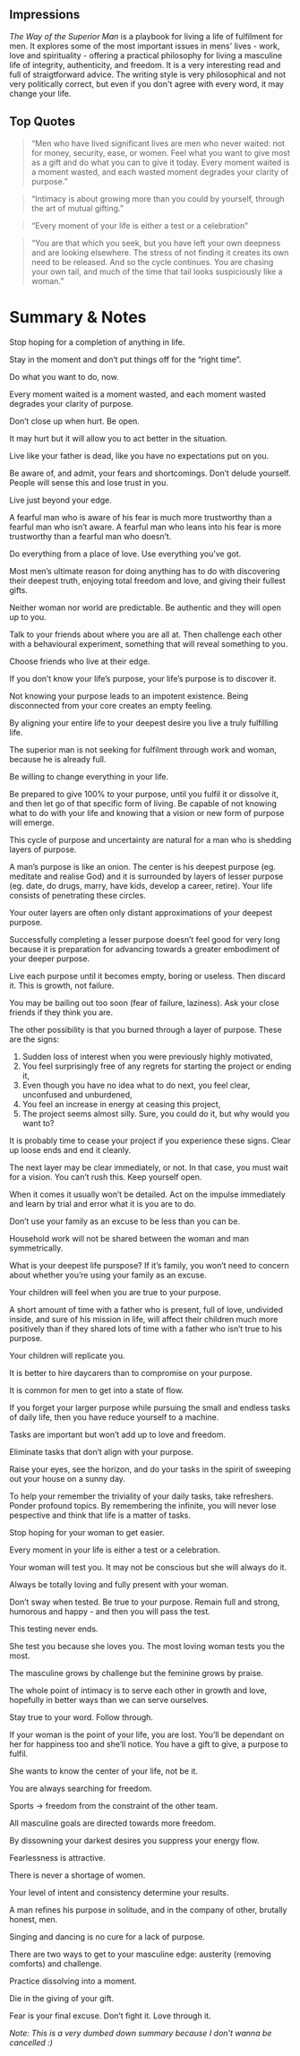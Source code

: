 ## Impressions

*The Way of the Superior Man* is a playbook for living a life of fulfilment for men. It explores some of the most important issues in mens' lives - work, love and spirituality - offering a practical philosophy for living a masculine life of integrity, authenticity, and freedom. It is a very interesting read and full of straigtforward advice. The writing style is very philosophical and not very politically correct, but even if you don't agree with every word, it may change your life.

## Top Quotes
> “Men who have lived significant lives are men who never waited: not for money, security, ease, or women. Feel what you want to give most as a gift and do what you can to give it today. Every moment waited is a moment wasted, and each wasted moment degrades your clarity of purpose.”

> “Intimacy is about growing more than you could by yourself, through the art of mutual gifting.”

> “Every moment of your life is either a test or a celebration”

> “You are that which you seek, but you have left your own deepness and are looking elsewhere. The stress of not finding it creates its own need to be released. And so the cycle continues. You are chasing your own tail, and much of the time that tail looks suspiciously like a woman.”

# Summary & Notes
Stop hoping for a completion of anything in life.

Stay in the moment and don’t put things off for the “right time”.

Do what you want to do, now.

Every moment waited is a moment wasted, and each moment wasted degrades your clarity of purpose.

Don’t close up when hurt. Be open.

It may hurt but it will allow you to act better in the situation.

Live like your father is dead, like you have no expectations put on you.

Be aware of, and admit, your fears and shortcomings. Don’t delude yourself. People will sense this and lose trust in you.

Live just beyond your edge.

A fearful man who is aware of his fear is much more trustworthy than a fearful man who isn’t aware. A fearful man who leans into his fear is more trustworthy than a fearful man who doesn’t.

Do everything from a place of love. Use everything you’ve got.

Most men’s ultimate reason for doing anything has to do with discovering their deepest truth, enjoying total freedom and love, and giving their fullest gifts.

Neither woman nor world are predictable. Be authentic and they will open up to you.

Talk to your friends about where you are all at. Then challenge each other with a behavioural experiment, something that will reveal something to you.

Choose friends who live at their edge.

If you don’t know your life’s purpose, your life’s purpose is to discover it.

Not knowing your purpose leads to an impotent existence. Being disconnected from your core creates an empty feeling.

By aligning your entire life to your deepest desire you live a truly fulfilling life.

The superior man is not seeking for fulfilment through work and woman, because he is already full.

Be willing to change everything in your life.

Be prepared to give 100% to your purpose, until you fulfil it or dissolve it, and then let go of that specific form of living. Be capable of not knowing what to do with your life and knowing that a vision or new form of purpose will emerge.

This cycle of purpose and uncertainty are natural for a man who is shedding layers of purpose.

A man’s purpose is like an onion. The center is his deepest purpose (eg. meditate and realise God) and it is surrounded by layers of lesser purpose (eg. date, do drugs, marry, have kids, develop a career, retire). Your life consists of penetrating these circles.

Your outer layers are often only distant approximations of your deepest purpose.

Successfully completing a lesser purpose doesn’t feel good for very long because it is preparation for advancing towards a greater embodiment of your deeper purpose.

Live each purpose until it becomes empty, boring or useless. Then discard it. This is growth, not failure.

You may be bailing out too soon (fear of failure, laziness). Ask your close friends if they think you are.

The other possibility is that you burned through a layer of purpose. These are the signs:
1. Sudden loss of interest when you were previously highly motivated,
2. You feel surprisingly free of any regrets for starting the project or ending it,
3. Even though you have no idea what to do next, you feel clear, unconfused and unburdened,
4. You feel an increase in energy at ceasing this project,
5. The project seems almost silly. Sure, you could do it, but why would you want to?

It is probably time to cease your project if you experience these signs. Clear up loose ends and end it cleanly.

The next layer may be clear immediately, or not. In that case, you must wait for a vision. You can’t rush this. Keep yourself open.

When it comes it usually won’t be detailed. Act on the impulse immediately and learn by trial and error what it is you are to do.

Don’t use your family as an excuse to be less than you can be.

Household work will not be shared between the woman and man symmetrically.

What is your deepest life purspose? If it’s family, you won’t need to concern about whether you’re using your family as an excuse.

Your children will feel when you are true to your purpose.

A short amount of time with a father who is present, full of love, undivided inside, and sure of his mission in life, will affect their children much more positively than if they shared lots of time with a father who isn’t true to his purpose.

Your children will replicate you.

It is better to hire daycarers than to compromise on your purpose.

It is common for men to get into a state of flow.

If you forget your larger purpose while pursuing the small and endless tasks of daily life, then you have reduce yourself to a machine.

Tasks are important but won’t add up to love and freedom.

Eliminate tasks that don’t align with your purpose.

Raise your eyes, see the horizon, and do your tasks in the spirit of sweeping out your house on a sunny day.

To help your remember the triviality of your daily tasks, take refreshers. Ponder profound topics. By remembering the infinite, you will never lose pespective and think that life is a matter of tasks.

Stop hoping for your woman to get easier.

Every moment in your life is either a test or a celebration.

Your woman will test you. It may not be conscious but she will always do it.

Always be totally loving and fully present with your woman.

Don’t sway when tested. Be true to your purpose. Remain full and strong, humorous and happy - and then you will pass the test.

This testing never ends.

She test you because she loves you. The most loving woman tests you the most.

The masculine grows by challenge but the feminine grows by praise.

The whole point of intimacy is to serve each other in growth and love, hopefully in better ways than we can serve ourselves.

Stay true to your word. Follow through.

If your woman is the point of your life, you are lost. You’ll be dependant on her for happiness too and she’ll notice. You have a gift to give, a purpose to fulfil.

She wants to know the center of your life, not be it.

You are always searching for freedom.

Sports → freedom from the constraint of the other team. 

All masculine goals are directed towards more freedom.

By dissowning your darkest desires you suppress your energy flow.

Fearlessness is attractive.

There is never a shortage of women.

Your level of intent and consistency determine your results.

A man refines his purpose in solitude, and in the company of other, brutally honest, men.

Singing and dancing is no cure for a lack of purpose.

There are two ways to get to your masculine edge: austerity (removing comforts) and challenge.

Practice dissolving into a moment.

Die in the giving of your gift.

Fear is your final excuse. Don’t fight it. Love through it.

*Note: This is a very dumbed down summary because I don't wanna be cancelled :)*